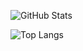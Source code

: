 ![GitHub Stats](https://github-readme-stats.vercel.app/api?username=coochill&show_icons=true&theme=tokyonight)

![Top Langs](https://github-readme-stats.vercel.app/api/top-langs/?username=coochill&layout=compact)
